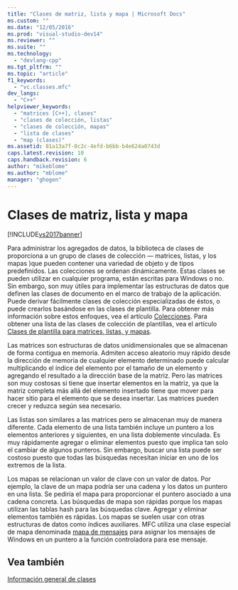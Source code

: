 ```yaml
---
title: "Clases de matriz, lista y mapa | Microsoft Docs"
ms.custom: ""
ms.date: "12/05/2016"
ms.prod: "visual-studio-dev14"
ms.reviewer: ""
ms.suite: ""
ms.technology: 
  - "devlang-cpp"
ms.tgt_pltfrm: ""
ms.topic: "article"
f1_keywords: 
  - "vc.classes.mfc"
dev_langs: 
  - "C++"
helpviewer_keywords: 
  - "matrices [C++], clases"
  - "clases de colección, listas"
  - "clases de colección, mapas"
  - "lista de clases"
  - "map (clases)"
ms.assetid: 81a13a7f-0c2c-4efd-b6bb-b4e624a0743d
caps.latest.revision: 10
caps.handback.revision: 6
author: "mikeblome"
ms.author: "mblome"
manager: "ghogen"
---
```

# Clases de matriz, lista y mapa
[!INCLUDE[vs2017banner](../assembler/inline/includes/vs2017banner.md)]

Para administrar los agregados de datos, la biblioteca de clases de proporciona a un grupo de clases de colección — matrices, listas, y los mapas \)que pueden contener una variedad de objeto y de tipos predefinidos.  Las colecciones se ordenan dinámicamente.  Estas clases se pueden utilizar en cualquier programa, están escritas para Windows o no.  Sin embargo, son muy útiles para implementar las estructuras de datos que definen las clases de documento en el marco de trabajo de la aplicación.  Puede derivar fácilmente clases de colección especializadas de éstos, o puede crearlos basándose en las clases de plantilla.  Para obtener más información sobre estos enfoques, vea el artículo [Colecciones](../mfc/collections.md).  Para obtener una lista de las clases de colección de plantillas, vea el artículo [Clases de plantilla para matrices, listas, y mapas](../mfc/template-classes-for-arrays-lists-and-maps.md).  
  
 Las matrices son estructuras de datos unidimensionales que se almacenan de forma contigua en memoria.  Admiten acceso aleatorio muy rápido desde la dirección de memoria de cualquier elemento determinado puede calcular multiplicando el índice del elemento por el tamaño de un elemento y agregando el resultado a la dirección base de la matriz.  Pero las matrices son muy costosas si tiene que insertar elementos en la matriz, ya que la matriz completa más allá del elemento insertado tiene que mover para hacer sitio para el elemento que se desea insertar.  Las matrices pueden crecer y reduzca según sea necesario.  
  
 Las listas son similares a las matrices pero se almacenan muy de manera diferente.  Cada elemento de una lista también incluye un puntero a los elementos anteriores y siguientes, en una lista doblemente vinculada.  Es muy rápidamente agregar o eliminar elementos puesto que implica tan solo el cambiar de algunos punteros.  Sin embargo, buscar una lista puede ser costoso puesto que todas las búsquedas necesitan iniciar en uno de los extremos de la lista.  
  
 Los mapas se relacionan un valor de clave con un valor de datos.  Por ejemplo, la clave de un mapa podría ser una cadena y los datos un puntero en una lista.  Se pediría el mapa para proporcionar el puntero asociado a una cadena concreta.  Las búsquedas de mapa son rápidas porque los mapas utilizan las tablas hash para las búsquedas clave.  Agregar y eliminar elementos también es rápidas.  Los mapas se suelen usar con otras estructuras de datos como índices auxiliares.  MFC utiliza una clase especial de mapa denominada [mapa de mensajes](../mfc/mapping-messages.md) para asignar los mensajes de Windows en un puntero a la función controladora para ese mensaje.  
  
## Vea también  
 [Información general de clases](../mfc/class-library-overview.md)